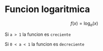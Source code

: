 # Funcion logaritmica

$$
    f(x) = \log_{a}(x)
$$

Si `a > 1` la funcion es `creciente`

Si `0 < a < 1` la funcion es `decreciente`
